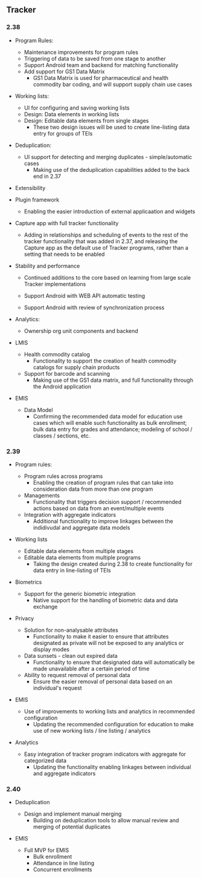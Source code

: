 ## Tracker

### 2.38

-   Program Rules:

    -   Maintenance improvements for program rules
    -   Triggering of data to be saved from one stage to another
    -   Support Android team and backend for matching functionality
    -   Add support for GS1 Data Matrix
        -   GS1 Data Matrix is used for pharmaceutical and health commodity bar coding, and will support supply chain use cases

-   Working lists:

    -   UI for configuring and saving working lists
    -   Design: Data elements in working lists
    -   Design: Editable data elements from single stages
        -   These two design issues will be used to create line-listing data entry for groups of TEIs

-   Deduplication:

    -   UI support for detecting and merging duplicates - simple/automatic cases
        -   Making use of the deduplication capabilities added to the back end in 2.37

-   Extensibility

-   Plugin framework

    -   Enabling the easier introduction of external applicaation and widgets

-   Capture app with full tracker functionality

    -   Adding in relationships and scheduling of events to the rest of the tracker functionality that was added in 2.37, and releasing the Capture app as the default use of Tracker programs, rather than a setting that needs to be enabled

-   Stability and performance

    -   Continued additions to the core based on learning from large scale Tracker implementations

    -   Support Android with WEB API automatic testing
    -   Support Android with review of synchronization process

-   Analytics:

    -   Ownership org unit components and backend

-   LMIS

    -   Health commodity catalog
        -   Functionality to support the creation of health commodity catalogs for supply chain products
    -   Support for barcode and scanning
        -   Making use of the GS1 data matrix, and full functionality through the Android application

-   EMIS

    -   Data Model
        -   Confirming the recommended data model for education use cases which will enable such functionality as bulk enrollment; bulk data entry for grades and attendance; modeling of school / classes / sections, etc.

### 2.39

-   Program rules:

    -   Program rules across programs
        -   Enabling the creation of program rules that can take into consideration data from more than one program
    -   Managements
        -   Functionality that triggers decision support / recommended actions based on data from an event/multiple events
    -   Integration with aggregate indicators
        -   Additional functionality to improve linkages between the indidivudal and aggregate data models

-   Working lists

    -   Editable data elements from multiple stages
    -   Editable data elements from multiple programs
        -   Taking the design created during 2.38 to create functionality for data entry in line-listing of TEIs

-   Biometrics

    -   Support for the generic biometric integration
        -   Native support for the handling of biometric data and data exchange

-   Privacy

    -   Solution for non-analysable attributes
        -   Functionality to make it easier to ensure that attributes designated as private will not be exposed to any analytics or display modes
    -   Data sunsets - clean out expired data
        -   Functionality to ensure that designated data will automatically be made unavailable after a certain period of time
    -   Ability to request removal of personal data
        -   Ensure the easier removal of personal data based on an individual's request

-   EMIS

    -   Use of improvements to working lists and analytics in recommended configuration
        -   Updating the recommended configuration for education to make use of new working lists / line listing / analytics

-   Analytics

    -   Easy integration of tracker program indicators with aggregate for categorized data
        -   Updating the functionality enabling linkages between individual and aggregate indicators

### 2.40

-   Deduplication

    -   Design and implement manual merging
        -   Building on deduplication tools to allow manual review and merging of potential duplicates

-   EMIS

    -   Full MVP for EMIS
        -   Bulk enrollment
        -   Attendance in line listing
        -   Concurrent enrollments
